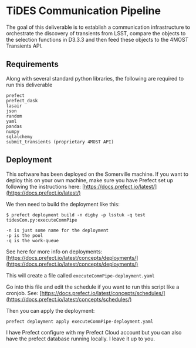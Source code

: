 # TiDES Communication Pipeline

The goal of this deliverable is to establish a communication infrastructure to orchestrate the discovery of transients from LSST, compare the objects to the selection functions in D3.3.3 and then feed these objects to the 4MOST Transients API.

## Requirements

Along with several standard python libraries, the following are required to run this deliverable

```
prefect
prefect_dask
lasair
json
random
yaml
pandas
numpy
sqlalchemy
submit_transients (proprietary 4MOST API)
```
## Deployment

This software has been deployed on the Somerville machine. If you want to deploy this on your own machine, make sure you have Prefect set up following the instructions here: [https://docs.prefect.io/latest/](https://docs.prefect.io/latest/)

We then need to build the deployment like this:

```
$ prefect deployment build -n digby -p lsstuk -q test tidesCom.py:executeCommPipe

-n is just some name for the deployment
-p is the pool
-q is the work-queue
```
See here for more info on deployments: [https://docs.prefect.io/latest/concepts/deployments/](https://docs.prefect.io/latest/concepts/deployments/)

This will create a file called `executeCommPipe-deployment.yaml`

Go into this file and edit the schedule if you want to run this script like a cronjob. See: [https://docs.prefect.io/latest/concepts/schedules/](https://docs.prefect.io/latest/concepts/schedules/)

Then you can apply the deployment:

```
prefect deployment apply executeCommPipe-deployment.yaml
```

I have Prefect configure with my Prefect Cloud account but you can also have the prefect database running locally. I leave it up to you.

